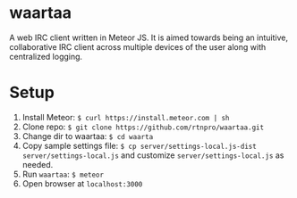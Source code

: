 waartaa
=======

A web IRC client written in Meteor JS. It is aimed towards being an intuitive, collaborative IRC client across
multiple devices of the user along with centralized logging.


Setup
=====
1. Install Meteor: ``$ curl https://install.meteor.com | sh``
1. Clone repo: ``$ git clone https://github.com/rtnpro/waartaa.git``
1. Change dir to waartaa: ``$ cd waarta``
1. Copy sample settings file: ``$ cp server/settings-local.js-dist server/settings-local.js``
   and customize ``server/settings-local.js`` as needed.
1. Run ``waartaa``: ``$ meteor``
1. Open browser at ``localhost:3000``
